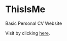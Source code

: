 # ThisIsMe
Basic Personal CV Website

Visit by clicking [here](https://sapaatayev.github.io/whoAmI/).
